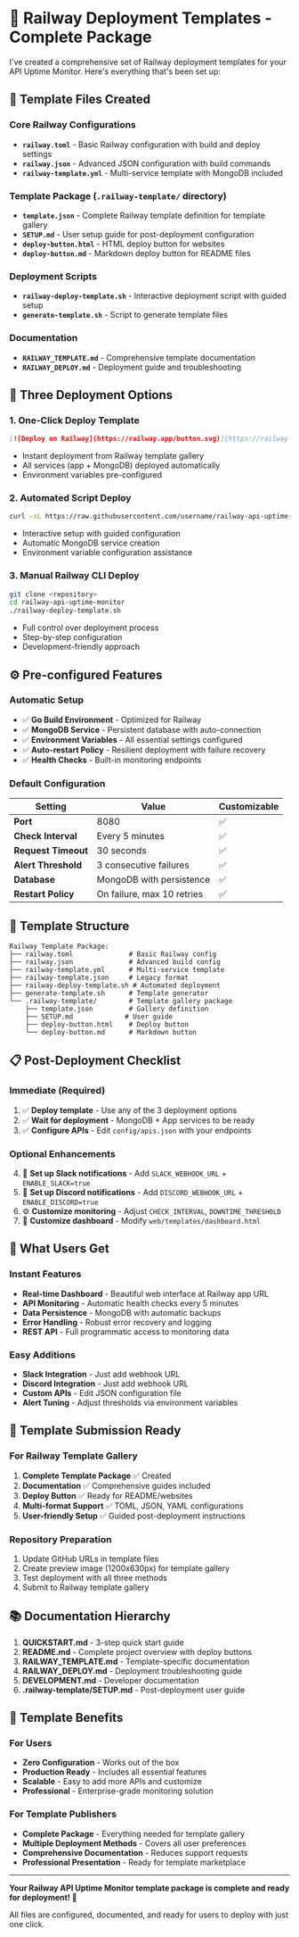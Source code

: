 # 🚀 Railway Deployment Templates - Complete Package

I've created a comprehensive set of Railway deployment templates for your API Uptime Monitor. Here's everything that's been set up:

## 📁 Template Files Created

### Core Railway Configurations
- **`railway.toml`** - Basic Railway configuration with build and deploy settings
- **`railway.json`** - Advanced JSON configuration with build commands
- **`railway-template.yml`** - Multi-service template with MongoDB included

### Template Package (`.railway-template/` directory)
- **`template.json`** - Complete Railway template definition for template gallery
- **`SETUP.md`** - User setup guide for post-deployment configuration
- **`deploy-button.html`** - HTML deploy button for websites
- **`deploy-button.md`** - Markdown deploy button for README files

### Deployment Scripts
- **`railway-deploy-template.sh`** - Interactive deployment script with guided setup
- **`generate-template.sh`** - Script to generate template files

### Documentation
- **`RAILWAY_TEMPLATE.md`** - Comprehensive template documentation
- **`RAILWAY_DEPLOY.md`** - Deployment guide and troubleshooting

## 🎯 Three Deployment Options

### 1. One-Click Deploy Template
```markdown
[![Deploy on Railway](https://railway.app/button.svg)](https://railway.app/template/railway-api-uptime-monitor)
```
- Instant deployment from Railway template gallery
- All services (app + MongoDB) deployed automatically
- Environment variables pre-configured

### 2. Automated Script Deploy
```bash
curl -sL https://raw.githubusercontent.com/username/railway-api-uptime-monitor/main/railway-deploy-template.sh | bash
```
- Interactive setup with guided configuration
- Automatic MongoDB service creation
- Environment variable configuration assistance

### 3. Manual Railway CLI Deploy
```bash
git clone <repository>
cd railway-api-uptime-monitor  
./railway-deploy-template.sh
```
- Full control over deployment process
- Step-by-step configuration
- Development-friendly approach

## ⚙️ Pre-configured Features

### Automatic Setup
- ✅ **Go Build Environment** - Optimized for Railway
- ✅ **MongoDB Service** - Persistent database with auto-connection
- ✅ **Environment Variables** - All essential settings configured
- ✅ **Auto-restart Policy** - Resilient deployment with failure recovery
- ✅ **Health Checks** - Built-in monitoring endpoints

### Default Configuration
| Setting | Value | Customizable |
|---------|-------|-------------|
| **Port** | 8080 | ✅ |
| **Check Interval** | Every 5 minutes | ✅ |
| **Request Timeout** | 30 seconds | ✅ |
| **Alert Threshold** | 3 consecutive failures | ✅ |
| **Database** | MongoDB with persistence | ✅ |
| **Restart Policy** | On failure, max 10 retries | ✅ |

## 🔧 Template Structure

```
Railway Template Package:
├── railway.toml              # Basic Railway config
├── railway.json              # Advanced build config  
├── railway-template.yml      # Multi-service template
├── railway-template.json     # Legacy format
├── railway-deploy-template.sh # Automated deployment
├── generate-template.sh      # Template generator
└── .railway-template/        # Template gallery package
    ├── template.json         # Gallery definition
    ├── SETUP.md             # User guide
    ├── deploy-button.html    # Deploy button
    └── deploy-button.md      # Markdown button
```

## 📋 Post-Deployment Checklist

### Immediate (Required)
1. ✅ **Deploy template** - Use any of the 3 deployment options
2. ✅ **Wait for deployment** - MongoDB + App services to be ready
3. ✅ **Configure APIs** - Edit `config/apis.json` with your endpoints

### Optional Enhancements
4. 🔔 **Set up Slack notifications** - Add `SLACK_WEBHOOK_URL` + `ENABLE_SLACK=true`
5. 🔔 **Set up Discord notifications** - Add `DISCORD_WEBHOOK_URL` + `ENABLE_DISCORD=true`
6. ⚙️ **Customize monitoring** - Adjust `CHECK_INTERVAL`, `DOWNTIME_THRESHOLD`
7. 🎨 **Customize dashboard** - Modify `web/templates/dashboard.html`

## 🎉 What Users Get

### Instant Features
- **Real-time Dashboard** - Beautiful web interface at Railway app URL
- **API Monitoring** - Automatic health checks every 5 minutes
- **Data Persistence** - MongoDB with automatic backups
- **Error Handling** - Robust error recovery and logging
- **REST API** - Full programmatic access to monitoring data

### Easy Additions
- **Slack Integration** - Just add webhook URL
- **Discord Integration** - Just add webhook URL
- **Custom APIs** - Edit JSON configuration file
- **Alert Tuning** - Adjust thresholds via environment variables

## 🚀 Template Submission Ready

### For Railway Template Gallery
1. **Complete Template Package** ✅ Created
2. **Documentation** ✅ Comprehensive guides included  
3. **Deploy Button** ✅ Ready for README/websites
4. **Multi-format Support** ✅ TOML, JSON, YAML configurations
5. **User-friendly Setup** ✅ Guided post-deployment instructions

### Repository Preparation
1. Update GitHub URLs in template files
2. Create preview image (1200x630px) for template gallery
3. Test deployment with all three methods
4. Submit to Railway template gallery

## 📚 Documentation Hierarchy

1. **QUICKSTART.md** - 3-step quick start guide
2. **README.md** - Complete project overview with deploy buttons
3. **RAILWAY_TEMPLATE.md** - Template-specific documentation
4. **RAILWAY_DEPLOY.md** - Deployment troubleshooting guide
5. **DEVELOPMENT.md** - Developer documentation
6. **.railway-template/SETUP.md** - Post-deployment user guide

## 🎯 Template Benefits

### For Users
- **Zero Configuration** - Works out of the box
- **Production Ready** - Includes all essential features
- **Scalable** - Easy to add more APIs and customize
- **Professional** - Enterprise-grade monitoring solution

### For Template Publishers
- **Complete Package** - Everything needed for template gallery
- **Multiple Deployment Methods** - Covers all user preferences
- **Comprehensive Documentation** - Reduces support requests
- **Professional Presentation** - Ready for template marketplace

---

**Your Railway API Uptime Monitor template package is complete and ready for deployment! 🚀**

All files are configured, documented, and ready for users to deploy with just one click.

